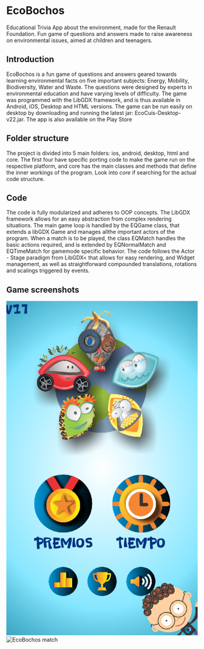 # EcoBochos
Educational Trivia App about the environment, made for the Renault Foundation. Fun game of questions and answers made to raise awareness on environmental issues, aimed at children and teenagers.

## Introduction
EcoBochos is a fun game of questions and answers geared towards learning environmental facts on five important subjects: Energy, Mobility, Biodiversity, Water and Waste. The questions were designed by experts in environmental education and have varying levels of difficulty. The game was programmed with the LibGDX framework, and is thus available in Android, iOS, Desktop and HTML versions. The game can be run easily on desktop by downloading and running the latest jar: EcoCuis-Desktop-v22.jar. The app is also available on the Play Store

## Folder structure
The project is divided into 5 main folders: ios, android, desktop, html and core. The first four have specific porting code to make the game run on the respective platform, and core has the main classes and methods that define the inner workings of the program. Look into *core* if searching for the actual code structure.

## Code
The code is fully modularized and adheres to OOP concepts. The LibGDX framework allows for an easy abstraction from complex rendering situations. The main game loop is handled by the EQGame class, that extends a libGDX Game and manages allthe important actors of the program. When a match is to be played, the class EQMatch handles the basic actions required, and is extended by EQNormalMatch and EQTimeMatch for gamemode specific behavior. The code follows the Actor - Stage paradigm from LibGDX< that allows for easy rendering, and Widget management, as well as straightforward compounded translations, rotations and scalings triggered by events.

## Game screenshots
![EcoBochos main menu](https://github.com/cfosco/EcoBochos/blob/master/Images%20and%20auxiliar%20files/Screenshot%201.png)
![EcoBochos match]('https://github.com/cfosco/EcoBochos/blob/master/Images%20and%20auxiliar%20files/Screenshot%203.png')
